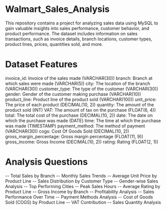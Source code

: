 # Walmart_Sales_Analysis
This repository contains a project for analyzing sales data using MySQL to gain valuable insights into sales performance, customer behavior, and product performance.
The dataset includes information on sales transactions, such as invoice details, branch locations, customer types, product lines, prices, quantities sold, and more.

# Dataset Features
invoice_id: Invoice of the sales made (VARCHAR(30))
branch: Branch at which sales were made (VARCHAR(5))
city: The location of the branch (VARCHAR(30))
customer_type: The type of the customer (VARCHAR(30))
gender: Gender of the customer making purchase (VARCHAR(10))
product_line: Product line of the product sold (VARCHAR(100))
unit_price: The price of each product (DECIMAL(10, 2))
quantity: The amount of the product sold (INT)
VAT: The amount of tax on the purchase (FLOAT(6, 4))
total: The total cost of the purchase (DECIMAL(10, 2))
date: The date on which the purchase was made (DATE)
time: The time at which the purchase was made (TIMESTAMP)
payment_method: The method of payment (VARCHAR(30))
cogs: Cost Of Goods Sold (DECIMAL(10, 2))
gross_margin_percentage: Gross margin percentage (FLOAT(11, 9))
gross_income: Gross Income (DECIMAL(10, 2))
rating: Rating (FLOAT(2, 1))

# Analysis Questions
-- Total Sales by Branch
-- Monthly Sales Trends
-- Average Unit Price by Product Line
-- Sales Distribution by Customer Type
-- Gender-wise Sales Analysis
-- Top Performing Cities
-- Peak Sales Hours
-- Average Rating by Product Line
-- Gross Income by Branch
-- Profitability Analysis
-- Sales Performance Over Time
-- Payment Methods Analysis
-- Cost of Goods Sold (COGS) by Product Line
-- VAT Contribution
-- Sales Quantity Analysis
